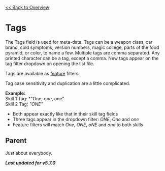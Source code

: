 [<< Back to Overview](./Overview.md "Overview")

# Tags
The Tags field is used for meta-data. Tags can be a weapon class, car brand, cold symptoms, version numbers, magic college, parts of the food pyramid, or color, to name a few. Multiple tags are comma separated. Any printed character can be a tag, except a comma. New tags appear on the tag filter dropdown on opening the list file.

Tags are available as [feature](./Features.md "Features") filters.

Tag case sensitivity and duplication are a little complicated.

**Example:**\
Skill 1 Tag: *"One, one, one"\
Skill 2 Tag: *"ONE"*

- Both appear exactly like that in their skill tag fields
- Three tags appear in the dropdown filter: *ONE*, *One* and *one*
- Feature filters will match *One*, *ONE*, *oNE* and *one* to both skills

## Parent
Just about everybody.

***Last updated for v5.7.0***